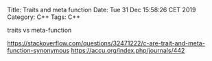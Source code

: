 Title: Traits and meta function
Date: Tue 31 Dec 15:58:26 CET 2019
Category: C++
Tags: C++

traits vs  meta-function

https://stackoverflow.com/questions/32471222/c-are-trait-and-meta-function-synonymous
https://accu.org/index.php/journals/442


